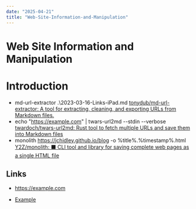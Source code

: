 ```yaml
---
date: "2025-04-21"
title: "Web-Site-Information-and-Manipulation"
---
```

<!-- markdownlint-disable MD025 -->
# Web Site Information and Manipulation
<!-- markdownlint-enable MD025 -->

# Introduction

* md-url-extractor .\2023-03-16-Links-iPad.md [tonydub/md-url-extractor: A tool for extracting, cleaning, and exporting URLs from Markdown files.](https://github.com/tonydub/md-url-extractor)
* echo "https://example.com" | twars-url2md --stdin  --verbose [twardoch/twars-url2md: Rust tool to fetch multiple URLs and save them into Markdown files](https://github.com/twardoch/twars-url2md)
* monolith https://jchidley.github.io/blog -o %title%.%timestamp%.html [Y2Z/monolith: ⬛️ CLI tool and library for saving complete web pages as a single HTML file](https://github.com/y2z/monolith)

## Links

<!-- markdownlint-disable MD034 -->
* https://example.com
<!-- markdownlint-enable MD034 -->
* [Example](https://example.com)
